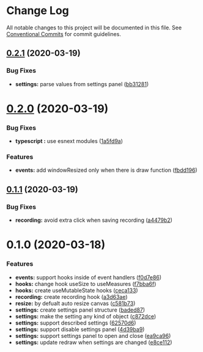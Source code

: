 # Change Log

All notable changes to this project will be documented in this file.
See [Conventional Commits](https://conventionalcommits.org) for commit guidelines.

## [0.2.1](https://github.com/albizures/pieza/compare/@pieza/core@0.2.0...@pieza/core@0.2.1) (2020-03-19)


### Bug Fixes

* **settings:** parse values from settings panel ([bb31281](https://github.com/albizures/pieza/commit/bb31281ccb99d3fe329daea7f05eac043bd53c72))





# [0.2.0](https://github.com/albizures/pieza/compare/@pieza/core@0.1.1...@pieza/core@0.2.0) (2020-03-19)


### Bug Fixes

* **typescript :** use esnext modules ([1a5fd9a](https://github.com/albizures/pieza/commit/1a5fd9ac946783793a539ba8c24ca069ecac0fc1))


### Features

* **events:** add windowResized only when there is draw function ([fbdd196](https://github.com/albizures/pieza/commit/fbdd196f266a4193254301d543e2ed7b4f142ac5))





## [0.1.1](https://github.com/albizures/pieza/compare/@pieza/core@0.1.0...@pieza/core@0.1.1) (2020-03-19)


### Bug Fixes

* **recording:** avoid extra click when saving recording ([a4479b2](https://github.com/albizures/pieza/commit/a4479b29346948a9b6e3c7e68dd9f07ceeb3c846))





# 0.1.0 (2020-03-18)


### Features

* **events:** support hooks inside of event handlers ([f0d7e86](https://github.com/albizures/pieza/commit/f0d7e86c4c1bf4e408b3a0e95248bec41d15821c))
* **hooks:** change hook useSize to useMeasures ([f7bba6f](https://github.com/albizures/pieza/commit/f7bba6fea95a4d5fa6f414336be68ee0d98ede63))
* **hooks:** create useMutableState hooks ([ceca133](https://github.com/albizures/pieza/commit/ceca133cbb9ae88989797294cf6232ba67e4b307))
* **recording:** create recording hook ([a3d63ae](https://github.com/albizures/pieza/commit/a3d63aee77a853cfc0c696b4b4070657a19c197b))
* **resize:** by defualt auto resize canvas ([c581b73](https://github.com/albizures/pieza/commit/c581b7358e77bb2ffb48d9ff7debdf243f7f3564))
* **settings:** create settings panel structure ([baded87](https://github.com/albizures/pieza/commit/baded87d194b1625f0f2b89b3f9943ad7c5b2745))
* **settings:** make the setting any kind of object ([c872dce](https://github.com/albizures/pieza/commit/c872dce72e6850835f4b114166fe560ab9173965))
* **settings:** support described settings ([62570d6](https://github.com/albizures/pieza/commit/62570d6414d851484dea179754f9a51dfefcdaa3))
* **settings:** support disable settings panel ([4d39ba9](https://github.com/albizures/pieza/commit/4d39ba9261eeeaefbd27ba04ca3b731f817d95d0))
* **settings:** support settings panel to open and close ([ea9ca96](https://github.com/albizures/pieza/commit/ea9ca969b478e5be189b573f134ec56bb56f8fe6))
* **settings:** update redraw when settings are changed ([e8ce112](https://github.com/albizures/pieza/commit/e8ce112c467b8e9a76f8de2d646ced91a308814d))
